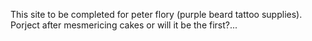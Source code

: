 This site to be completed for peter flory (purple beard tattoo supplies).
Porject after mesmericing cakes or will it be the first?...
